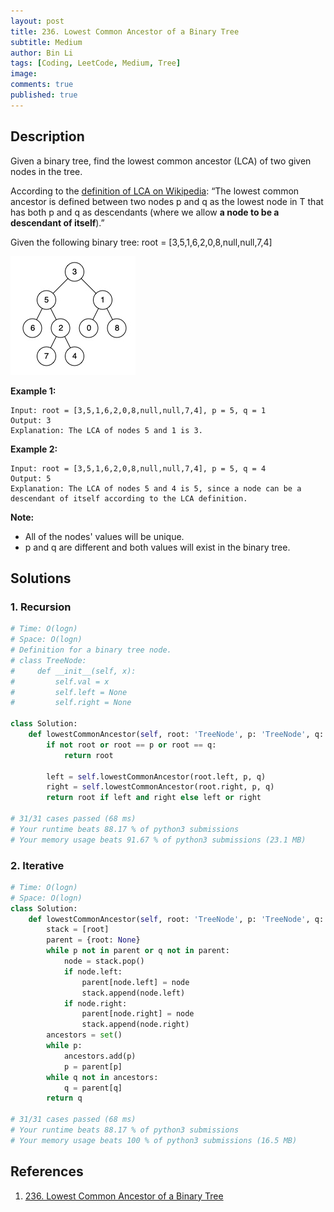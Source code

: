 ```yaml
---
layout: post
title: 236. Lowest Common Ancestor of a Binary Tree
subtitle: Medium
author: Bin Li
tags: [Coding, LeetCode, Medium, Tree]
image: 
comments: true
published: true
---
```


## Description

Given a binary tree, find the lowest common ancestor (LCA) of two given nodes in the tree.

According to the [definition of LCA on Wikipedia](https://en.wikipedia.org/wiki/Lowest_common_ancestor): “The lowest common ancestor is defined between two nodes p and q as the lowest node in T that has both p and q as descendants (where we allow **a node to be a descendant of itself**).”

Given the following binary tree: root = [3,5,1,6,2,0,8,null,null,7,4]


![](/img/media/15820000031171.jpg)

 

**Example 1:**

```
Input: root = [3,5,1,6,2,0,8,null,null,7,4], p = 5, q = 1
Output: 3
Explanation: The LCA of nodes 5 and 1 is 3.
```

**Example 2:**

```
Input: root = [3,5,1,6,2,0,8,null,null,7,4], p = 5, q = 4
Output: 5
Explanation: The LCA of nodes 5 and 4 is 5, since a node can be a descendant of itself according to the LCA definition.
```

 

**Note:**

- All of the nodes' values will be unique.
- p and q are different and both values will exist in the binary tree.


## Solutions
### 1. Recursion

```python
# Time: O(logn)
# Space: O(logn)
# Definition for a binary tree node.
# class TreeNode:
#     def __init__(self, x):
#         self.val = x
#         self.left = None
#         self.right = None

class Solution:
    def lowestCommonAncestor(self, root: 'TreeNode', p: 'TreeNode', q: 'TreeNode') -> 'TreeNode':
        if not root or root == p or root == q:
            return root
        
        left = self.lowestCommonAncestor(root.left, p, q)
        right = self.lowestCommonAncestor(root.right, p, q)
        return root if left and right else left or right

# 31/31 cases passed (68 ms)
# Your runtime beats 88.17 % of python3 submissions
# Your memory usage beats 91.67 % of python3 submissions (23.1 MB)
```

### 2. Iterative

```python
# Time: O(logn)
# Space: O(logn)
class Solution:
    def lowestCommonAncestor(self, root: 'TreeNode', p: 'TreeNode', q: 'TreeNode') -> 'TreeNode':
        stack = [root]
        parent = {root: None}
        while p not in parent or q not in parent:
            node = stack.pop()
            if node.left:
                parent[node.left] = node
                stack.append(node.left)
            if node.right:
                parent[node.right] = node
                stack.append(node.right)
        ancestors = set()
        while p:
            ancestors.add(p)
            p = parent[p]
        while q not in ancestors:
            q = parent[q]
        return q

# 31/31 cases passed (68 ms)
# Your runtime beats 88.17 % of python3 submissions
# Your memory usage beats 100 % of python3 submissions (16.5 MB)
```
## References
1. [236. Lowest Common Ancestor of a Binary Tree](https://leetcode.com/problems/lowest-common-ancestor-of-a-binary-tree/description/)